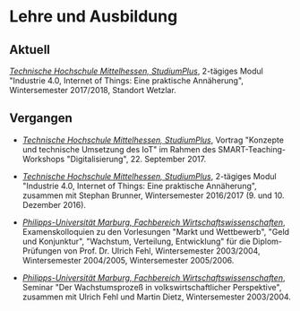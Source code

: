 # Lehre und Ausbildung 

## Aktuell 

*[Technische Hochschule Mittelhessen, StudiumPlus](http://www.studiumplus.de)*,
2-tägiges Modul "Industrie 4.0, Internet of Things: Eine praktische
Annäherung", Wintersemester 2017/2018, Standort Wetzlar. 

## Vergangen 

- *[Technische Hochschule Mittelhessen, StudiumPlus](http://www.studiumplus.de)*, Vortrag "Konzepte und technische Umsetzung des IoT" im Rahmen des SMART-Teaching-Workshops "Digitalisierung", 22. September 2017.  

-  *[Technische Hochschule Mittelhessen, StudiumPlus](http://www.studiumplus.de)*,
   2-tägiges Modul
  "Industrie 4.0, Internet of Things: Eine praktische Annäherung", zusammen mit Stephan Brunner, Wintersemester 2016/2017 (9. und 10. Dezember 2016).  

- *[Philipps-Universität Marburg, Fachbereich Wirtschaftswissenschaften](http://www.uni-marburg.de/fb02)*, Examenskolloquien zu den Vorlesungen "Markt und Wettbewerb", "Geld und Konjunktur", "Wachstum, Verteilung, Entwicklung" für die Diplom-Prüfungen von Prof. Dr. Ulrich Fehl, Wintersemester 2003/2004, Wintersemester 2004/2005, Wintersemester 2005/2006.  

- *[Philipps-Universität Marburg, Fachbereich Wirtschaftswissenschaften](http://www.uni-marburg.de/fb02)*, Seminar "Der Wachstumsprozeß in volkswirtschaftlicher Perspektive", zusammen mit Ulrich Fehl und Martin Dietz, Wintersemester 2003/2004.  
